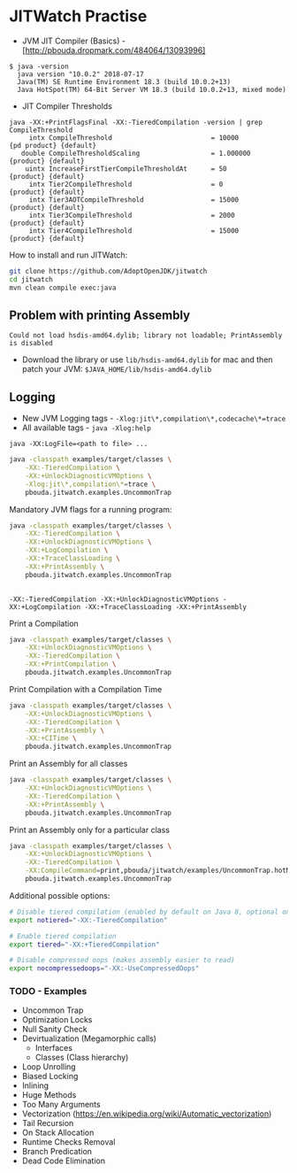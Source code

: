 # JITWatch Practise

- JVM JIT Compiler (Basics) - [http://pbouda.dropmark.com/484064/13093996]

```
$ java -version
  java version "10.0.2" 2018-07-17
  Java(TM) SE Runtime Environment 18.3 (build 10.0.2+13)
  Java HotSpot(TM) 64-Bit Server VM 18.3 (build 10.0.2+13, mixed mode)
```

- JIT Compiler Thresholds
```
java -XX:+PrintFlagsFinal -XX:-TieredCompilation -version | grep CompileThreshold
     intx CompileThreshold                         = 10000                                 {pd product} {default}
   double CompileThresholdScaling                  = 1.000000                                 {product} {default}
    uintx IncreaseFirstTierCompileThresholdAt      = 50                                       {product} {default}
     intx Tier2CompileThreshold                    = 0                                        {product} {default}
     intx Tier3AOTCompileThreshold                 = 15000                                    {product} {default}
     intx Tier3CompileThreshold                    = 2000                                     {product} {default}
     intx Tier4CompileThreshold                    = 15000                                    {product} {default}
```

How to install and run JITWatch:
```bash
git clone https://github.com/AdoptOpenJDK/jitwatch
cd jitwatch
mvn clean compile exec:java
```

## Problem with printing Assembly

```
Could not load hsdis-amd64.dylib; library not loadable; PrintAssembly is disabled
```

- Download the library or use `lib/hsdis-amd64.dylib` for mac and then patch your JVM:
`$JAVA_HOME/lib/hsdis-amd64.dylib`

## Logging

- New JVM Logging tags - `-Xlog:jit\*,compilation\*,codecache\*=trace`
- All available tags - `java -Xlog:help`

```
java -XX:LogFile=<path to file> ...
```

```bash
java -classpath examples/target/classes \
    -XX:-TieredCompilation \
    -XX:+UnlockDiagnosticVMOptions \
    -Xlog:jit\*,compilation\*=trace \
    pbouda.jitwatch.examples.UncommonTrap
```

Mandatory JVM flags for a running program:
```bash
java -classpath examples/target/classes \
    -XX:-TieredCompilation \
    -XX:+UnlockDiagnosticVMOptions \
    -XX:+LogCompilation \
    -XX:+TraceClassLoading \
    -XX:+PrintAssembly \
    pbouda.jitwatch.examples.UncommonTrap
    
```
    -XX:-TieredCompilation -XX:+UnlockDiagnosticVMOptions -XX:+LogCompilation -XX:+TraceClassLoading -XX:+PrintAssembly

Print a Compilation 
```bash
java -classpath examples/target/classes \
    -XX:+UnlockDiagnosticVMOptions \
    -XX:-TieredCompilation \
    -XX:+PrintCompilation \
    pbouda.jitwatch.examples.UncommonTrap
```

Print Compilation with a Compilation Time
```bash
java -classpath examples/target/classes \
    -XX:+UnlockDiagnosticVMOptions \
    -XX:-TieredCompilation \
    -XX:+PrintAssembly \
    -XX:+CITime \
    pbouda.jitwatch.examples.UncommonTrap
```

Print an Assembly for all classes
```bash
java -classpath examples/target/classes \
    -XX:+UnlockDiagnosticVMOptions \
    -XX:-TieredCompilation \
    -XX:+PrintAssembly \
    pbouda.jitwatch.examples.UncommonTrap
```

Print an Assembly only for a particular class
```bash
java -classpath examples/target/classes \
    -XX:+UnlockDiagnosticVMOptions \
    -XX:-TieredCompilation \
    -XX:CompileCommand=print,pbouda/jitwatch/examples/UncommonTrap.hotMethod \
    pbouda.jitwatch.examples.UncommonTrap
```


Additional possible options:
```bash
# Disable tiered compilation (enabled by default on Java 8, optional on Java 7)
export notiered="-XX:-TieredCompilation"

# Enable tiered compilation
export tiered="-XX:+TieredCompilation"

# Disable compressed oops (makes assembly easier to read)
export nocompressedoops="-XX:-UseCompressedOops"
```

### TODO - Examples

- Uncommon Trap
- Optimization Locks
- Null Sanity Check
- Devirtualization (Megamorphic calls)
    - Interfaces
    - Classes (Class hierarchy)
- Loop Unrolling
- Biased Locking
- Inlining
- Huge Methods
- Too Many Arguments
- Vectorization (https://en.wikipedia.org/wiki/Automatic_vectorization)
- Tail Recursion
- On Stack Allocation
- Runtime Checks Removal
- Branch Predication
- Dead Code Elimination